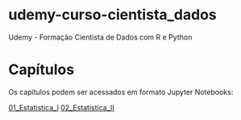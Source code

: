 # udemy-curso-cientista_dados
Udemy - Formação Cientista de Dados com R e Python

# Capítulos

Os capítulos podem ser acessados em formato Jupyter Notebooks:

[01_Estatistica_I](01_Estatistica_I.ipynb)
[02_Estatistica_II](02_Estatistica_II.ipynb)

